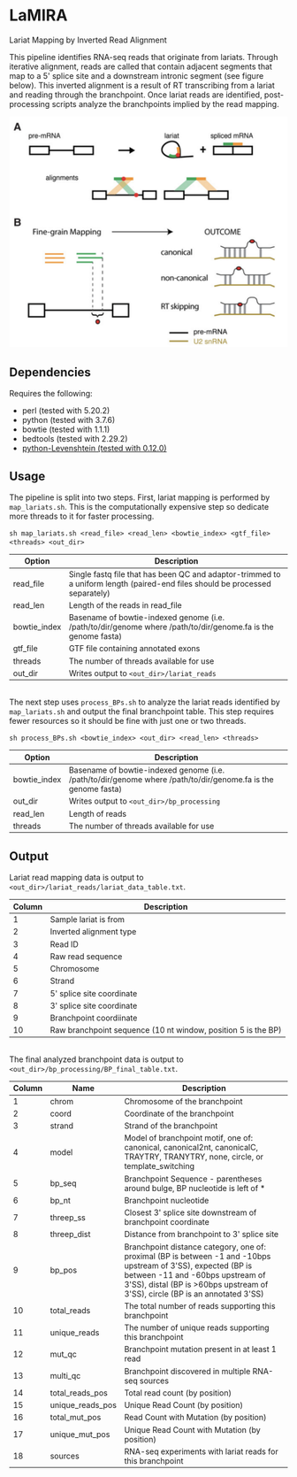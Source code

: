 # LaMIRA
Lariat Mapping by Inverted Read Alignment

This pipeline identifies RNA-seq reads that originate from lariats. Through iterative alignment, reads are called that contain adjacent segments that map to a 5' splice site and a downstream intronic segment (see figure below). This inverted alignment is a result of RT transcribing from a lariat and reading through the branchpoint. Once lariat reads are identified, post-processing scripts analyze the branchpoints implied by the read mapping. 

![alt text](https://github.com/jlbuerer/LaMIRA/blob/master/alignment_diagram.png?raw=true)

## Dependencies

Requires the following:
 - perl (tested with 5.20.2)
 - python (tested with 3.7.6)
 - bowtie (tested with 1.1.1)
 - bedtools (tested with 2.29.2)
 - [python-Levenshtein (tested with 0.12.0)](https://pypi.org/project/python-Levenshtein/)
 
 ## Usage
 
 The pipeline is split into two steps. First, lariat mapping is performed by ```map_lariats.sh```. This is the computationally expensive step so dedicate more threads to it for faster processing.
 ```
 sh map_lariats.sh <read_file> <read_len> <bowtie_index> <gtf_file> <threads> <out_dir>
 ```
 | Option | Description |
 |--------|-------------|
 | read_file | Single fastq file that has been QC and adaptor-trimmed to a uniform length (paired-end files should be processed separately) |
 | read_len | Length of the reads in read_file |
 | bowtie_index | Basename of bowtie-indexed genome (i.e. /path/to/dir/genome where /path/to/dir/genome.fa is the genome fasta) |
 | gtf_file | GTF file containing annotated exons |
 | threads | The number of threads available for use |
 | out_dir | Writes output to ```<out_dir>/lariat_reads``` |
 
 \
 The next step uses ```process_BPs.sh``` to analyze the lariat reads identified by ```map_lariats.sh``` and output the final branchpoint table. This step requires fewer resources so it should be fine with just one or two threads.
 ```
 sh process_BPs.sh <bowtie_index> <out_dir> <read_len> <threads>
 ```
 | Option | Description |
 |--------|-------------|
 | bowtie_index | Basename of bowtie-indexed genome (i.e. /path/to/dir/genome where /path/to/dir/genome.fa is the genome fasta) |
 | out_dir | Writes output to ```<out_dir>/bp_processing``` |
 | read_len | Length of reads |
 | threads| The number of threads available for use |
 
## Output

 Lariat read mapping data is output to ```<out_dir>/lariat_reads/lariat_data_table.txt```.
 
 | Column | Description |
 |--------|-------------|
 | 1 | Sample lariat is from |
 | 2 | Inverted alignment type |
 | 3 | Read ID |
 | 4 | Raw read sequence |
 | 5 | Chromosome |
 | 6 | Strand |
 | 7 | 5' splice site coordinate |
 | 8 | 3' splice site coordinate |
 | 9 | Branchpoint coordiinate |
 | 10 | Raw branchpoint sequence (10 nt window, position 5 is the BP) |
 
\
The final analyzed branchpoint data is output to ```<out_dir>/bp_processing/BP_final_table.txt```.

| Column | Name | Description |
|--------|------|-------------|
| 1 | chrom | Chromosome of the branchpoint |
| 2 | coord | Coordinate of the branchpoint |
| 3 | strand | Strand of the branchpoint |
| 4 | model | Model of branchpoint motif, one of: canonical, canonical2nt, canonicalC, TRAYTRY, TRANYTRY, none, circle, or template_switching |
| 5 | bp_seq | Branchpoint Sequence - parentheses around bulge, BP nucleotide	is left of * |
| 6 | bp_nt | Branchpoint nucleotide |
| 7 | threep_ss | Closest 3' splice site downstream of branchpoint coordinate |
| 8 | threep_dist | Distance from branchpoint to 3' splice site |
| 9 | bp_pos | Branchpoint distance category, one of: proximal (BP is between -1 and -10bps upstream of 3'SS), expected (BP is between -11 and -60bps upstream of  3'SS), distal (BP is >60bps upstream of  3'SS), circle (BP is an annotated 3'SS) |
| 10 | total_reads | The total number of reads supporting this branchpoint |
| 11 | unique_reads | The number of unique reads supporting this branchpoint |
| 12 | mut_qc | Branchpoint mutation present in at least 1 read |
| 13 | multi_qc | Branchpoint discovered in multiple RNA-seq sources |
| 14 | total_reads_pos | Total read count (by position) |
| 15 | unique_reads_pos | Unique Read Count (by position) |
| 16 | total_mut_pos | Read Count with Mutation (by position) |
| 17 | unique_mut_pos | Unique Read Count with Mutation (by position) |
| 18 | sources | RNA-seq experiments with lariat reads for this branchpoint
